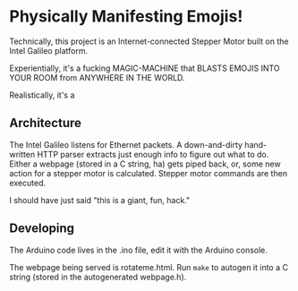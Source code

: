 # Physically Manifesting Emojis!

Technically, this project is an Internet-connected Stepper Motor built on the Intel Galileo platform. 

Experientially, it's a fucking MAGIC-MACHINE that BLASTS EMOJIS INTO YOUR ROOM from ANYWHERE IN THE WORLD.

Realistically, it's a 

## Architecture

The Intel Galileo listens for Ethernet packets. A down-and-dirty hand-written HTTP parser extracts just enough info to figure out what to do. Either a webpage (stored in a C string, ha) gets piped back, or, some new action for a stepper motor is calculated. Stepper motor commands are then executed. 

I should have just said "this is a giant, fun, hack."

## Developing

The Arduino code lives in the .ino file, edit it with the Arduino console.

The webpage being served is rotateme.html. Run `make` to autogen it into a C string (stored in the autogenerated webpage.h). 